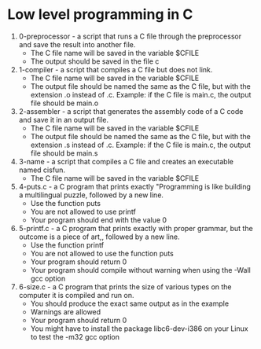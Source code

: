 # Low level programming in C
1. 0-preprocessor - a script that runs a C file through the preprocessor and save the result into another file.
	- The C file name will be saved in the variable $CFILE
	- The output should be saved in the file c
2. 1-compiler - a script that compiles a C file but does not link.
	- The C file name will be saved in the variable $CFILE
	- The output file should be named the same as the C file, but with the extension .o instead of .c.
        	Example: if the C file is main.c, the output file should be main.o
3. 2-assembler - a script that generates the assembly code of a C code and save it in an output file.
	- The C file name will be saved in the variable $CFILE
	- The output file should be named the same as the C file, but with the extension .s instead of .c.
        	Example: if the C file is main.c, the output file should be main.s
4. 3-name - a script that compiles a C file and creates an executable named cisfun.
	- The C file name will be saved in the variable $CFILE
5. 4-puts.c - a C program that prints exactly "Programming is like building a multilingual puzzle, followed by a new line.
	- Use the function puts
	- You are not allowed to use printf
	- Your program should end with the value 0
6. 5-printf.c - a C program that prints exactly with proper grammar, but the outcome is a piece of art,, followed by a new line.
	- Use the function printf
	- You are not allowed to use the function puts
	- Your program should return 0
	- Your program should compile without warning when using the -Wall gcc option
7. 6-size.c - a C program that prints the size of various types on the computer it is compiled and run on.
	- You should produce the exact same output as in the example
	- Warnings are allowed
	- Your program should return 0
	- You might have to install the package libc6-dev-i386 on your Linux to test the -m32 gcc option

